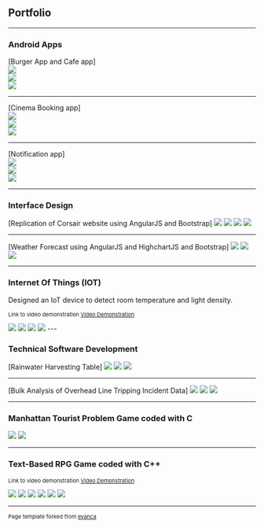 ## Portfolio

---
### Android Apps

[Burger App and Cafe app]
<br>
<img src="images/Android/Burger App.PNG?raw=true"/>
<br>
<img src="images/Android/English.PNG?raw=true"/>
<br>
<img src="images/Android/in france.PNG?raw=true"/>

---
[Cinema Booking app]
<br>
<img src="images/Android/CinemaBooking.PNG?raw=true"/>
<br>
<img src="images/Android/CinemaBooking2.PNG?raw=true"/>
<br>
<img src="images/Android/CinemaBooking3.PNG?raw=true"/>

---
[Notification app]
<br>
<img src="images/Android/Notification.PNG?raw=true"/>
<br>
<img src="images/Android/Notification2.PNG?raw=true"/>
<br>
<img src="images/Android/Notification3.PNG?raw=true"/>

---
### Interface Design
[Replication of Corsair website using AngularJS and Bootstrap]
<img src="images/InterfaceDesign/Website.PNG?raw=true"/>
<img src="images/InterfaceDesign/Website2.PNG?raw=true"/>
<img src="images/InterfaceDesign/Website3.PNG?raw=true"/>
<img src="images/InterfaceDesign/Website4.PNG?raw=true"/>

---
[Weather Forecast using AngularJS and HighchartJS and Bootstrap]
<img src="images/InterfaceDesign/Highchart.PNG?raw=true"/>
<img src="images/InterfaceDesign/Highchart2.PNG?raw=true"/>
<img src="images/InterfaceDesign/Highchart3.PNG?raw=true"/>

---
### Internet Of Things (IOT)
Designed an IoT device to detect room temperature and light density.
<p style="font-size:11px">Link to video demonstration <a href="https://www.youtube.com/watch?v=6iy1MO1Hi74 ">Video Demonstration</a></p>

<img src="images/IoT/ArduinoSetUp.jpg?raw=true"/>
<img src="images/IoT/IoT.jpg?raw=true"/>
<img src="images/IoT/IoT2.jpeg?raw=true"/>
<img src="images/IoT/IoTWebsite.PNG?raw=true"/>
---

### Technical Software Development

[Rainwater Harvesting Table]
<img src="images/TSD/Output1.PNG?raw=true"/>
<img src="images/TSD/Output2.PNG?raw=true"/>
<img src="images/TSD/Output3.PNG?raw=true"/>

---
[Bulk Analysis of Overhead Line Tripping
Incident Data]
<img src="images/TSD/oht_data.txt_output.PNG?raw=true"/>
<img src="images/TSD/oht_long.txt_output.PNG?raw=true"/>
<img src="images/TSD/oht_short.txt_output.PNG?raw=true"/>

---
### Manhattan Tourist Problem Game coded with C
<img src="images/MTP/MTP.PNG?raw=true"/>
<img src="images/MTP/MTP2.PNG?raw=true"/>

---
### Text-Based RPG Game coded with C++ 
<p style="font-size:11px">Link to video demonstration <a href="https://www.youtube.com/watch?v=UaTi9NMVs7E">Video Demonstration</a></p>
<img src="images/Data Structures/Menu.PNG?raw=true"/>
<img src="images/Data Structures/Help.PNG?raw=true"/>
<img src="images/Data Structures/Inventory.PNG?raw=true"/>
<img src="images/Data Structures/Event.PNG?raw=true"/>
<img src="images/Data Structures/Quest.PNG?raw=true"/>
<img src="images/Data Structures/Riddle.PNG?raw=true"/>

---
<p style="font-size:11px">Page template forked from <a href="https://github.com/evanca/quick-portfolio">evanca</a></p>
<!-- Remove above link if you don't want to attibute -->
